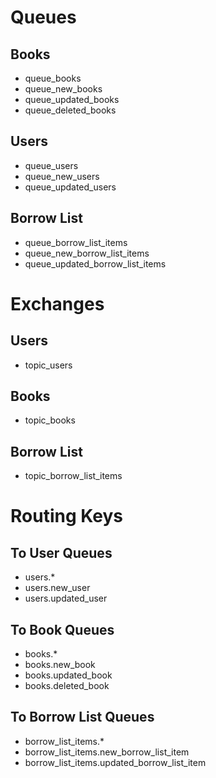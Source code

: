 # Queues
## Books
- queue_books
- queue_new_books
- queue_updated_books
- queue_deleted_books

## Users
- queue_users
- queue_new_users
- queue_updated_users

## Borrow List
- queue_borrow_list_items
- queue_new_borrow_list_items
- queue_updated_borrow_list_items


# Exchanges
## Users
- topic_users

## Books
- topic_books

## Borrow List
- topic_borrow_list_items


# Routing Keys
## To User Queues
- users.*
- users.new_user
- users.updated_user

## To Book Queues
- books.*
- books.new_book
- books.updated_book
- books.deleted_book

## To Borrow List Queues
- borrow_list_items.*
- borrow_list_items.new_borrow_list_item
- borrow_list_items.updated_borrow_list_item